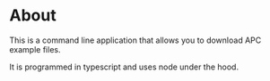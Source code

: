 # About

This is a command line application that allows you to download APC example files.

It is programmed in typescript and uses node under the hood.
